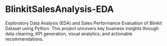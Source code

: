 # BlinkitSalesAnalysis-EDA
Exploratory Data Analysis (EDA) and Sales Performance Evaluation of Blinkit Dataset using Python. This project uncovers key business insights through data cleaning, KPI generation, visual analytics, and actionable recommendations.

